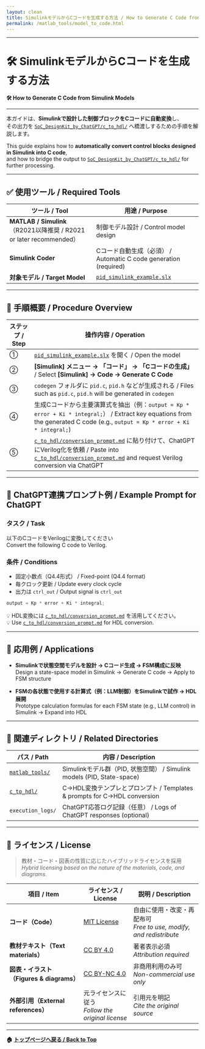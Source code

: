 ```yaml
---
layout: clean
title: SimulinkモデルからCコードを生成する方法 / How to Generate C Code from Simulink Models
permalink: /matlab_tools/model_to_code.html
---
```


---

# 🛠️ SimulinkモデルからCコードを生成する方法  
**🛠️ How to Generate C Code from Simulink Models**

---

本ガイドは、**Simulinkで設計した制御ブロックをCコードに自動変換**し、  
その出力を [`SoC_DesignKit_by_ChatGPT/c_to_hdl/`](https://samizo-aitl.github.io/EduController/SoC_DesignKit_by_ChatGPT/c_to_hdl/) へ橋渡しするための手順を解説します。  

This guide explains how to **automatically convert control blocks designed in Simulink into C code**,  
and how to bridge the output to [`SoC_DesignKit_by_ChatGPT/c_to_hdl/`](https://samizo-aitl.github.io/EduController/SoC_DesignKit_by_ChatGPT/c_to_hdl/) for further processing.

---

## ✅ 使用ツール / Required Tools

| ツール / Tool | 用途 / Purpose |
|---------------|----------------|
| **MATLAB / Simulink**（R2021以降推奨 / R2021 or later recommended） | 制御モデル設計 / Control model design |
| **Simulink Coder** | Cコード自動生成（必須） / Automatic C code generation (required) |
| **対象モデル / Target Model** | [`pid_simulink_example.slx`](https://samizo-aitl.github.io/EduController/matlab_tools/pid_simulink_example.slx) |

---

## 📘 手順概要 / Procedure Overview

| **ステップ / Step** | **操作内容 / Operation** |
|----------------------|--------------------------|
| ① | [`pid_simulink_example.slx`](https://samizo-aitl.github.io/EduController/matlab_tools/pid_simulink_example.slx) を開く / Open the model |
| ② | **[Simulink] メニュー → 「コード」 → 「Cコードの生成」** / Select **[Simulink] → Code → Generate C Code** |
| ③ | `codegen` フォルダに `pid.c`, `pid.h` などが生成される / Files such as `pid.c`, `pid.h` will be generated in `codegen` |
| ④ | 生成Cコードから主要演算式を抽出（例：`output = Kp * error + Ki * integral;`） / Extract key equations from the generated C code (e.g., `output = Kp * error + Ki * integral;`) |
| ⑤ | [`c_to_hdl/conversion_prompt.md`](https://samizo-aitl.github.io/EduController/SoC_DesignKit_by_ChatGPT/c_to_hdl/conversion_prompt.html) に貼り付けて、ChatGPTにVerilog化を依頼 / Paste into [`c_to_hdl/conversion_prompt.md`](https://samizo-aitl.github.io/EduController/SoC_DesignKit_by_ChatGPT/c_to_hdl/conversion_prompt.html) and request Verilog conversion via ChatGPT |

---

## 💬 ChatGPT連携プロンプト例 / Example Prompt for ChatGPT

### タスク / Task  
以下のCコードをVerilogに変換してください  
Convert the following C code to Verilog.

### 条件 / Conditions  
- 固定小数点（Q4.4形式） / Fixed-point (Q4.4 format)  
- 毎クロック更新 / Update every clock cycle  
- 出力は `ctrl_out` / Output signal is `ctrl_out`

```c
output = Kp * error + Ki * integral;
```

💡 HDL変換には [`c_to_hdl/conversion_prompt.md`](https://samizo-aitl.github.io/EduController/SoC_DesignKit_by_ChatGPT/c_to_hdl/conversion_prompt.html) を活用してください。  
💡 Use [`c_to_hdl/conversion_prompt.md`](https://samizo-aitl.github.io/EduController/SoC_DesignKit_by_ChatGPT/c_to_hdl/conversion_prompt.html) for HDL conversion.

---

## 🧪 応用例 / Applications

- **Simulinkで状態空間モデルを設計 → Cコード生成 → FSM構成に反映**  
  Design a state-space model in Simulink → Generate C code → Apply to FSM structure  

- **FSMの各状態で使用する計算式（例：LLM制御）をSimulinkで試作 → HDL展開**  
  Prototype calculation formulas for each FSM state (e.g., LLM control) in Simulink → Expand into HDL  

---

## 🔗 関連ディレクトリ / Related Directories

| **パス / Path** | **内容 / Description** |
|-----------------|-------------------------|
| [`matlab_tools/`](https://samizo-aitl.github.io/EduController/matlab_tools/) | Simulinkモデル群（PID, 状態空間） / Simulink models (PID, State-space) |
| [`c_to_hdl/`](https://samizo-aitl.github.io/EduController/SoC_DesignKit_by_ChatGPT/c_to_hdl/) | C→HDL変換テンプレとプロンプト / Templates & prompts for C→HDL conversion |
| `execution_logs/` | ChatGPT応答ログ記録（任意） / Logs of ChatGPT responses (optional) |

---

## 📄 **ライセンス / License**

> 教材・コード・図表の性質に応じたハイブリッドライセンスを採用  
> *Hybrid licensing based on the nature of the materials, code, and diagrams.*

| 項目 / Item | ライセンス / License | 説明 / Description |
|-------------|----------------------|--------------------|
| **コード（Code）** | [MIT License](https://opensource.org/licenses/MIT) | 自由に使用・改変・再配布可<br>*Free to use, modify, and redistribute* |
| **教材テキスト（Text materials）** | [CC BY 4.0](https://creativecommons.org/licenses/by/4.0/) | 著者表示必須<br>*Attribution required* |
| **図表・イラスト（Figures & diagrams）** | [CC BY-NC 4.0](https://creativecommons.org/licenses/by-nc/4.0/) | 非商用利用のみ可<br>*Non-commercial use only* |
| **外部引用（External references）** | 元ライセンスに従う<br>*Follow the original license* | 引用元を明記<br>*Cite the original source* |

---

**🏠 [トップページへ戻る / Back to Top](https://samizo-aitl.github.io/EduController/README.html)**
